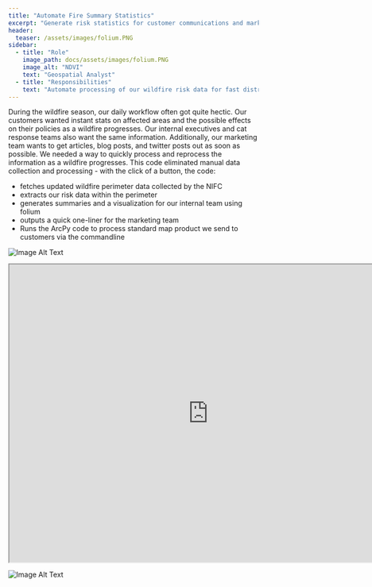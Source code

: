 ```yaml
---
title: "Automate Fire Summary Statistics"
excerpt: "Generate risk statistics for customer communications and marketing"
header:
  teaser: /assets/images/folium.PNG
sidebar:
  - title: "Role"
    image_path: docs/assets/images/folium.PNG
    image_alt: "NDVI"
    text: "Geospatial Analyst"
  - title: "Responsibilities"
    text: "Automate processing of our wildfire risk data for fast distribution to customers, internal stakeholders, and marketing teams"
---
```


During the wildfire season, our daily workflow often got quite hectic. Our customers wanted instant stats on affected areas and the possible effects on their policies as a wildfire progresses. Our internal executives and cat response teams also want the same information. Additionally, our marketing team wants to get articles, blog posts, and twitter posts out as soon as possible. We needed a way to quickly process and reprocess the information as a wildfire progresses. This code eliminated manual data collection and processing - with the click of a button, the code:
* fetches updated wildfire perimeter data collected by the NIFC
* extracts our risk data within the perimeter
* generates summaries and a visualization for our internal team using folium
* outputs a quick one-liner for the marketing team
* Runs the ArcPy code to process standard map product we send to customers via the commandline


![Image Alt Text](/assets/images/folium.PNG)

<iframe src="https://nbviewer.jupyter.org/github/kmp24/kmp24.github.io/blob/master/assets/docs/AnalyzeFirePerimeter.ipynb" width="800" height="600"></iframe>

![Image Alt Text](/assets/images/fire_map.PNG)